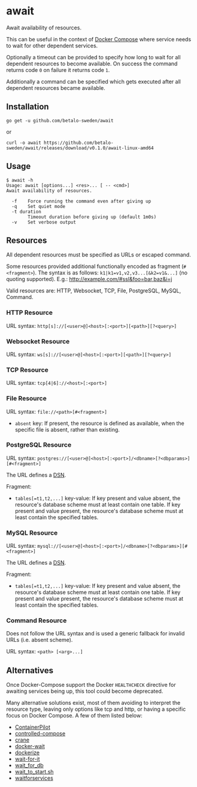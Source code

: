 # await

Await availability of resources.

This can be useful in the context of
[Docker Compose](https://docs.docker.com/compose/) where service needs to wait
for other dependent services.

Optionally a timeout can be provided to specify how long to wait for all
dependent resources to become available. On success the command returns code `0`
on failure it returns code `1`.

Additionally a command can be specified which gets executed after all dependent
resources became available.

## Installation

    go get -u github.com/betalo-sweden/await

or

    curl -o await https://github.com/betalo-sweden/await/releases/download/v0.1.0/await-linux-amd64


## Usage

    $ await -h
    Usage: await [options...] <res>... [ -- <cmd>]
    Await availability of resources.

      -f	Force running the command even after giving up
      -q	Set quiet mode
      -t duration
        	Timeout duration before giving up (default 1m0s)
      -v	Set verbose output


## Resources

All dependent resources must be specified as URLs or escaped command.

Some resources provided additional functionally encoded as fragment
(`#<fragment>`). The syntax is as follows:
`k1|k1=v1,v2,v3...[&k2=v1&...]` (no quoting supported).
E.g.: http://example.com/#ssl&foo=bar,baz&i=j

Valid resources are: HTTP, Websocket, TCP, File, PostgreSQL, MySQL, Command.


### HTTP Resource

URL syntax: `http[s]://[<user>@]<host>[:<port>][<path>][?<query>]`


### Websocket Resource

URL syntax: `ws[s]://[<user>@]<host>[:<port>][<path>][?<query>]`


### TCP Resource

URL syntax: `tcp[4|6]://<host>[:<port>]`


### File Resource

URL syntax: `file://<path>[#<fragment>]`

- `absent` key: If present, the resource is defined as available, when the
  specific file is absent, rather than existing.


### PostgreSQL Resource

URL syntax: `postgres://[<user>@]<host>[:<port>]/<dbname>[?<dbparams>][#<fragment>]`

The URL defines a [DSN](https://en.wikipedia.org/wiki/Data_source_name).

Fragment:

- `tables[=t1,t2,...]` key-value: If key present and value absent, the
  resource's database scheme must at least contain one table. If key present and
  value present, the resource's database scheme must at least contain the
  specified tables.


### MySQL Resource


URL syntax: `mysql://[<user>@]<host>[:<port>]/<dbname>[?<dbparams>][#<fragment>]`

The URL defines a [DSN](https://en.wikipedia.org/wiki/Data_source_name).

Fragment:

- `tables[=t1,t2,...]` key-value: If key present and value absent, the
  resource's database scheme must at least contain one table. If key present and
  value present, the resource's database scheme must at least contain the
  specified tables.


### Command Resource

Does not follow the URL syntax and is used a generic fallback for invalid URLs
(i.e. absent scheme).

URL syntax: `<path> [<arg>...]`


## Alternatives

Once Docker-Compose support the Docker `HEALTHCHECK` directive for awaiting
services being up, this tool could become deprecated.

Many alternative solutions exist, most of them avoiding to interpret the
resource type, leaving only options like tcp and http, or having a specific
focus on Docker Compose. A few of them listed below:

- [ContainerPilot](https://github.com/joyent/containerpilot)
- [controlled-compose](https://github.com/dansteen/controlled-compose)
- [crane](https://github.com/michaelsauter/crane)
- [docker-wait](https://github.com/aanand/docker-wait)
- [dockerize](https://github.com/jwilder/dockerize)
- [wait-for-it](https://github.com/vishnubob/wait-for-it)
- [wait_for_db](https://gitlab.com/thelabnyc/ci/blob/09504268779acf53d65383b98b76e44ff763ef4d/examples/docker-compose-links/entrypoint.sh)
- [wait_to_start.sh](https://gist.github.com/rochacbruno/bdcad83367593fd52005#file-wait_to_start-sh)
- [waitforservices](https://github.com/Barzahlen/waitforservices)
